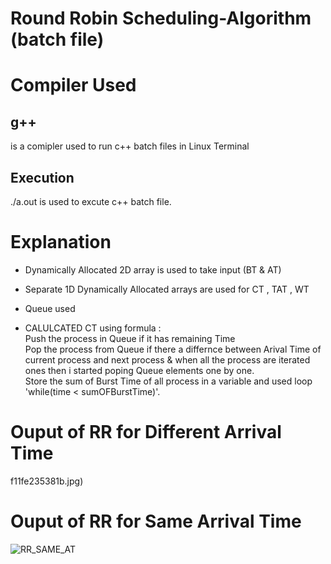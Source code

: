 
# Round Robin Scheduling-Algorithm (batch file)


 # Compiler Used
 <h2>g++</h2> is a comipler used to run c++ batch files in Linux Terminal 
 <h2> Execution</h2>
   ./a.out is used to excute c++ batch file.
 
 # Explanation
 - Dynamically Allocated 2D array is used to take input (BT & AT)
 - Separate 1D Dynamically Allocated  arrays are used for  CT , TAT , WT 
 - Queue used
 
 
 - CALULCATED CT using formula :
        <br> Push the process in Queue if it has remaining Time
        <br> Pop the process from Queue if there a differnce between Arival Time of current process  and next process & when all the process are iterated ones then i started poping Queue elements one by one.
        <br> Store the sum of Burst Time of all process in a variable and used loop 'while(time < sumOFBurstTime)'.

# Ouput of RR for Different Arrival Time
f11fe235381b.jpg)
# Ouput of RR for Same Arrival Time
![RR_SAME_AT](https://user-images.githubusercontent.com/91987110/209600828-07072bd2-7cb8-4dca-8b4d-11b6d4f3b914.jpg)
